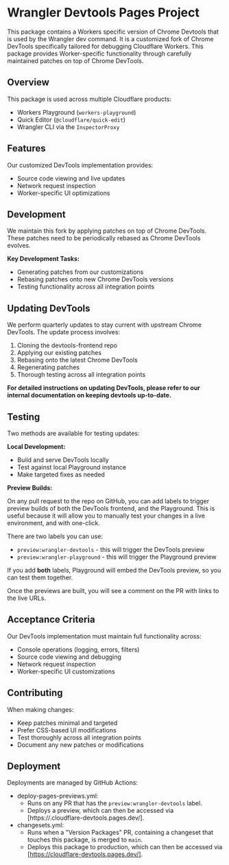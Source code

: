 # Wrangler Devtools Pages Project

This package contains a Workers specific version of Chrome Devtools that is used by the Wrangler dev command. It is a customized fork of Chrome DevTools specifically tailored for debugging Cloudflare Workers. This package provides Worker-specific functionality through carefully maintained patches on top of Chrome DevTools.

## Overview

This package is used across multiple Cloudflare products:

- Workers Playground (`workers-playground`)
- Quick Editor (`@cloudflare/quick-edit`)
- Wrangler CLI via the `InspectorProxy`

## Features

Our customized DevTools implementation provides:

- Source code viewing and live updates
- Network request inspection
- Worker-specific UI optimizations

## Development

We maintain this fork by applying patches on top of Chrome DevTools. These patches need to be periodically rebased as Chrome DevTools evolves.

**Key Development Tasks:**

- Generating patches from our customizations
- Rebasing patches onto new Chrome DevTools versions
- Testing functionality across all integration points

## Updating DevTools

We perform quarterly updates to stay current with upstream Chrome DevTools. The update process involves:

1. Cloning the devtools-frontend repo
2. Applying our existing patches
3. Rebasing onto the latest Chrome DevTools
4. Regenerating patches
5. Thorough testing across all integration points

**For detailed instructions on updating DevTools, please refer to our internal documentation on keeping devtools up-to-date.**

## Testing

Two methods are available for testing updates:

**Local Development:**

- Build and serve DevTools locally
- Test against local Playground instance
- Make targeted fixes as needed

**Preview Builds:**

On any pull request to the repo on GitHub, you can add labels to trigger preview builds of both the DevTools frontend, and the Playground. This is useful because it will allow you to manually test your changes in a live environment, and with one-click.

There are two labels you can use:
- `preview:wrangler-devtools` - this will trigger the DevTools preview
- `preview:wrangler-playground` - this will trigger the Playground preview

If you add **both** labels, Playground will embed the DevTools preview, so you can test them together.

Once the previews are built, you will see a comment on the PR with links to the live URLs.

## Acceptance Criteria

Our DevTools implementation must maintain full functionality across:

- Console operations (logging, errors, filters)
- Source code viewing and debugging
- Network request inspection
- Worker-specific UI customizations

## Contributing

When making changes:

- Keep patches minimal and targeted
- Prefer CSS-based UI modifications
- Test thoroughly across all integration points
- Document any new patches or modifications

## Deployment

Deployments are managed by GitHub Actions:

- deploy-pages-previews.yml:
  - Runs on any PR that has the `preview:wrangler-devtools` label.
  - Deploys a preview, which can then be accessed via [https://<SHA>.cloudflare-devtools.pages.dev/].
- changesets.yml:
  - Runs when a "Version Packages" PR, containing a changeset that touches this package, is merged to `main`.
  - Deploys this package to production, which can then be accessed via [https://cloudflare-devtools.pages.dev/].
